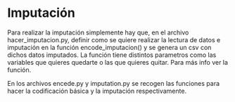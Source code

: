 # Imputación

Para realizar la imputación simplemente hay que, en el archivo hacer_imputacion.py, definir como se quiere realizar la lectura de datos e imputación en la función encode_imputacion() y se genera un csv con dichos datos imputados. La función tiene distintos parametros como las variables que quieres quedarte o las que quieres quitar. Para más info ver la función.

En los archivos encede.py y imputation.py se recogen las funciones para hacer la codificación básica y la imputación respectivamente.